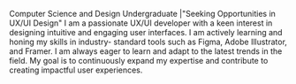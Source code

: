Computer Science and Design Undergraduate |"Seeking Opportunities in UX/UI Design"
I am a passionate UX/UI developer with a keen interest in designing intuitive and engaging user interfaces. I am actively learning and honing my skills in industry- standard tools such as Figma, Adobe Illustrator, and Framer. I am always eager to learn and adapt to the latest trends in the field. My goal is to continuously expand my expertise and contribute to creating impactful user experiences.
<!---
HaneeshKarthikeyan/HaneeshKarthikeyan is a ✨ special ✨ repository because its `README.md` (this file) appears on your GitHub profile.
You can click the Preview link to take a look at your changes.
--->
